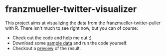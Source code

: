 # franzmueller-twitter-visualizer

This project aims at visualizing the data from the franzmueller-twitter-puller with R.
There isn't much to see right now, but you can of course:
* Check out the code and help me out ;)
* Download some [sample data](https://es2socialmediaanalysis.github.io/franzmueller-twitter-visualizer/edges.csv) and run the code yourself.
* Checkout a [preview](https://es2socialmediaanalysis.github.io/franzmueller-twitter-visualizer/edges) of the result.
